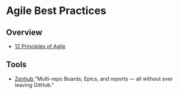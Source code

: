 

# Agile Best Practices 

## Overview 

 - [12 Principles of Agile ](https://www.agilealliance.org/agile101/12-principles-behind-the-agile-manifesto)

##  Tools 
* [Zenhub ](https://www.zenhub.com/) "Multi-repo Boards, Epics, and reports — all without ever leaving GitHub." 
<!--stackedit_data:
eyJoaXN0b3J5IjpbMTU1NTU2NTczOSw4MzY3MTAzNjYsLTI2MD
UyNjE1M119
-->